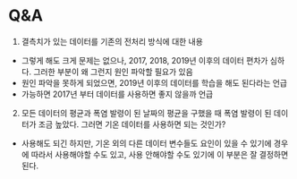 # Q&A

1. 결측치가 있는 데이터를 기존의 전처리 방식에 대한 내용
 - 그렇게 해도 크게 문제는 없으나, 2017, 2018, 2019년 이후의 데이터 편차가 심하다. 그러한 부분이 왜 그런지 원인 파악할 필요가 있음
 - 원인 파악을 못하게 되었으면, 2019년 이후의 데이터를 학습을 해도 된다라는 언급
 - 가능하면 2017년 부터 데이터를 사용하면 좋지 않을까 언급

2. 모든 데이터의 평균과 폭염 발령이 된 날짜의 평균을 구했을 때 폭염 발령이 된 데이터가 조금 높았다. 그러면 기온 데이터를 사용하면 되는 것인가?

 - 사용해도 되긴 하지만, 기온 외의 다른 데이터 변수들도 요인이 있을 수 있기에 경우에 따라서 사용해야할 수도 있고, 사용 안해야할 수도 있기에 이 부분은 잘 결정하면 된다.